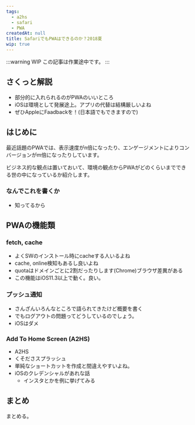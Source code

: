 ```yaml
---
tags: 
  - a2hs
  - safari
  - PWA
createdAt: null
title: SafariでもPWAはできるのか？2018夏
wip: true
---
```


:::warning WIP
この記事は作業途中です。
:::

## さくっと解説

- 部分的に入れられるのがPWAのいいところ
- iOSは環境として発展途上。アプリの代替は結構厳しいよね
- ぜひAppleにFaadbackを！(日本語でもできますので)

## はじめに

最近話題のPWAでは、表示速度がn倍になったり、エンゲージメントによりコンバージョンがm倍になったりしています。

ビジネス的な観点は置いておいて、環境の観点からPWAがどのくらいまでできる世の中になっているか紹介します。

### なんでこれを書くか

- 知ってるから

## PWAの機能類

### fetch, cache

- よくSWのインストール時にcacheする人いるよね
- cache, online検知もあるし良いよね
- quotaはドメインごとに2割だったりします(Chrome)ブラウザ差異がある
- この機能はiOS11.3以上で動く。良い。

### プッシュ通知

- さんざんいろんなところで語られてきたけど概要を書く
- でもログアウトの問題ってどうしているのでしょう。
- iOSはダメ

### Add To Home Screen (A2HS)

- A2HS
- くそださスプラッシュ
- 単純なショートカットを作成と間違えやすいよね。
- iOSのクレデンシャルがあれな話
  - インスタとかを例に挙げてみる

## まとめ

まとめる。

